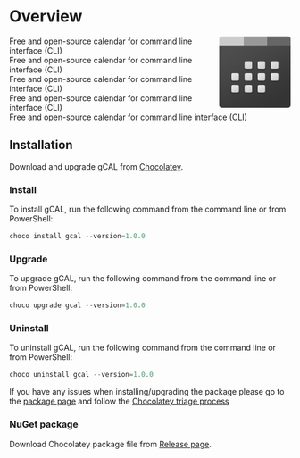 # Overview

<img align="right" width="128" src="./Icon.png">

Free and open-source calendar for command line interface (CLI)  
Free and open-source calendar for command line interface (CLI)  
Free and open-source calendar for command line interface (CLI)  
Free and open-source calendar for command line interface (CLI)  
Free and open-source calendar for command line interface (CLI)  

## Installation
Download and upgrade gCAL from [Chocolatey](https://chocolatey.org).

### Install

To install gCAL, run the following command from the command line or from PowerShell:

```powershell
choco install gcal --version=1.0.0
```
### Upgrade
To upgrade gCAL, run the following command from the command line or from PowerShell:

```powershell
choco upgrade gcal --version=1.0.0
```
### Uninstall
To uninstall gCAL, run the following command from the command line or from PowerShell:

```powershell
choco uninstall gcal --version=1.0.0
```

If you have any issues when installing/upgrading the package please go to the [package page](https://chocolatey.org/packages/gcal) and follow the [Chocolatey triage process](https://chocolatey.org/docs/package-triage-process)
### NuGet package
Download Chocolatey package file from [Release page](https://github.com/xmha97/gCAL/releases).
